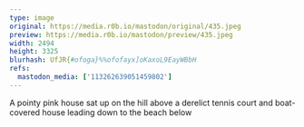 ```yaml
---
type: image
original: https://media.r0b.io/mastodon/original/435.jpeg
preview: https://media.r0b.io/mastodon/preview/435.jpeg
width: 2494
height: 3325
blurhash: UfJR{#ofoga}%%ofofayx]oKaxoL9EayWBbH
refs:
  mastodon_media: ['113262639051459802']
---
```


A pointy pink house sat up on the hill above a derelict tennis court and boat-covered house leading down to the beach below
